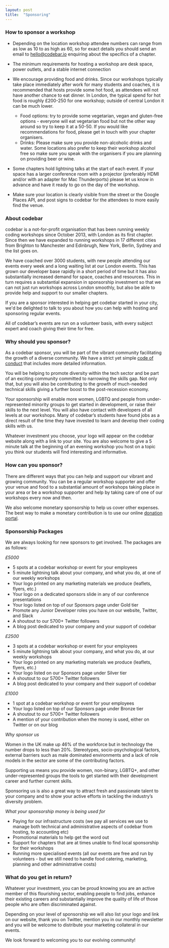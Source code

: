 ```yaml
---
layout: post
title:  "Sponsoring"
---
```


### How to sponsor a workshop

- Depending on the location workshop attendee numbers can range from as low as 10 to as high as 60, so for exact details you should send an email to hello@codebar.io enquiring about the specifics of a chapter.

- The minimum requirements for hosting a workshop are desk space, power outlets, and a stable internet connection

- We encourage providing food and drinks. Since our workshops typically take place immediately after work for many students and coaches, it is recommended that hosts provide some hot food, as attendees will not have another chance to eat dinner. In London, the typical spend for hot food is roughly £200-250 for one workshop; outside of central London it can be much lower.

  - Food options: try to provide some vegetarian, vegan and gluten-free options - everyone will eat vegetarian food but not the other way around so try to keep it at a 50-50.  If you would like recommendations for food, please get in touch with your chapter organisers.
  - Drinks: Please make sure you provide non-alcoholic drinks and water. Some locations also prefer to keep their workshop alcohol free so make sure you speak with the organisers  if you are planning on providing beer or wine.


- Some chapters hold lightning talks at the start of each event. If your space has a larger conference room with a projector (preferably HDMI and/or with an adapter for Mac Thunderports) please let us know in advance and have it ready to go on the day of the workshop.

- Make sure your location is clearly visible  from the street or the Google Places API,  and post signs to codebar for the attendees to more easily find the venue.

### About codebar

codebar is a not-for-profit organisation that has been running weekly coding workshops since October 2013, with London as its first chapter. Since then we have expanded to running workshops in 17 different cities from  Brighton to Manchester and Edinbrugh, New York, Berlin, Sydney and the list goes on.

We have coached over 3000 students, with new people attending our events every week and a long waiting list at our London events. This has grown our developer base rapidly in a short period of time but it has also substantially increased demand for space, coaches and resources. This in turn requires a substantial expansion in sponsorship investment so that we can not just run workshops across London smoothly, but also be able to provide help and support to our smaller chapters.

If you are a sponsor interested in helping get codebar started in your city, we'd be delighted to talk to you about how you can help with hosting and sponsoring regular events.

All of codebar’s events are run on a volunteer basis, with every subject expert and coach giving their time for free.

### Why should you sponsor?

As a codebar sponsor, you will be part of the vibrant community facilitating the growth of a diverse community. We have a strict yet simple [code of conduct](https://codebar.io/code-of-conduct) that includes more detailed information.

You will be helping to promote diversity within the tech sector and be part of an exciting community committed to narrowing the skills gap. Not only that, but you will also be contributing to the growth of much-needed technical skills giving a further boost to the post-recession economy.

Your sponsorship will enable more women, LGBTQ and people from under-represented minority groups to get started in development, or raise their skills to the next level. You will also have contact with developers of all levels at our workshops. Many of codebar’s students have found jobs as a direct result of the time they have invested to learn and develop their coding skills with us.

Whatever investment you choose, your logo will appear on the codebar website along with a link to your site. You are also welcome to give a 5 minute talk at the beginning of an evening workshop you host on a topic you think our students will find interesting and informative.


### How can you sponsor?

There are different ways that you can help and support our vibrant and growing community. You can be a regular workshop supporter and offer your venue and food to a substantial amount of workshops taking place in your area or be a workshop supporter and help by taking care of one of our workshops every now and then.

We also welcome monetary sponsorship to help us cover other expenses. The best way to make a monetary contribution is to use our online [donation portal](https://donate.codebar.io).


### Sponsorship Packages

We are always looking for new sponsors to get involved. The packages are as follows:

*£5000*

- 5 spots at a codebar workshop or event for your employees
- 5 minute lightning talk about your company, and what you do, at one of our weekly workshops
- Your logo printed on any marketing materials we produce (leaflets, flyers, etc.)
- Your logo on a dedicated sponsors slide in any of our conference presentations
- Your logo listed on top of our Sponsors page under Gold tier
- Promote any Junior Developer roles you have on our website, Twitter, and Slack
- A shoutout to our 5700+ Twitter followers
- A blog post dedicated to your company and your support of codebar

*£2500*

- 3 spots at a codebar workshop or event for your employees
- 5 minute lightning talk about your company, and what you do, at our weekly workshops
- Your logo printed on any marketing materials we produce (leaflets, flyers, etc.)
- Your logo listed on our Sponsors page under Silver tier
- A shoutout to our 5700+ Twitter followers
- A blog post dedicated to your company and their support of codebar


*£1000*

- 1 spot at a codebar workshop or event for your employees
- Your logo listed on top of our Sponsors page under Bronze tier
- A shoutout to our 5700+ Twitter followers
- A mention of your contribution when the money is used, either on Twitter or on our blog


*Why sponsor us*

Women in the UK make up 46% of the workforce but in technology the number drops to less than 20%. Stereotypes, socio-psychological factors, external barriers such as male dominated environments and a lack of role models in the sector are some of the contributing factors.

Supporting us means you provide women, non-binary, LGBTQ+, and other under-represented groups the tools to get started with their development career and further current skills.

Sponsoring us is also a great way to attract fresh and passionate talent to your company and to show your active efforts in tackling the industry’s diversity problem.


*What your sponsorship money is being used for*

- Paying for our infrastructure costs (we pay all services we use to manage both technical and administrative aspects of codebar from hosting, to accounting etc)
- Promotional materials to help get the word out
- Support for chapters that are at times unable to find local sponsorship for their workshops
- Running more specialised events (all our events are free and run by volunteers - but we still need to handle food catering, marketing, planning and other administrative costs)

### What do you get in return?

Whatever your investment, you can be proud knowing you are an active member of this flourishing sector, enabling people to find jobs, enhance their existing careers and substantially improve the quality of life of those people who are often discriminated against.

Depending on your level of sponsorship we will also list your logo and link on our website, thank you on Twitter, mention you in our monthly newsletter and you will be welcome to distribute your marketing collateral in our events.

We look forward to welcoming you to our evolving community!
